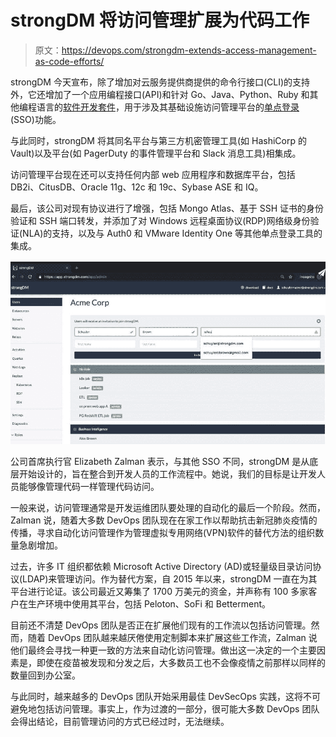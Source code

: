 # strongDM 将访问管理扩展为代码工作

> 原文：<https://devops.com/strongdm-extends-access-management-as-code-efforts/>

strongDM 今天宣布，除了增加对云服务提供商提供的命令行接口(CLI)的支持外，它还增加了一个应用编程接口(API)和针对 Go、Java、Python、Ruby 和其他编程语言的[软件开发套件](https://www.strongdm.com/press-release/strongdm-unveils-major-update-to-leading-cloud-infrastructure-access-platform)，用于涉及其基础设施访问管理平台的[单点登录](https://devops.com/?s=single%20sign-on) (SSO)功能。

与此同时，strongDM 将其同名平台与第三方机密管理工具(如 HashiCorp 的 Vault)以及平台(如 PagerDuty 的事件管理平台和 Slack 消息工具)相集成。

访问管理平台现在还可以支持任何内部 web 应用程序和数据库平台，包括 DB2i、CitusDB、Oracle 11g、12c 和 19c、Sybase ASE 和 IQ。

最后，该公司对现有协议进行了增强，包括 Mongo Atlas、基于 SSH 证书的身份验证和 SSH 端口转发，并添加了对 Windows 远程桌面协议(RDP)网络级身份验证(NLA)的支持，以及与 Auth0 和 VMware Identity One 等其他单点登录工具的集成。

![](img/a9cb2772a29a4ef051862acd4af3de9b.png)

公司首席执行官 Elizabeth Zalman 表示，与其他 SSO 不同，strongDM 是从底层开始设计的，旨在整合到开发人员的工作流程中。她说，我们的目标是让开发人员能够像管理代码一样管理代码访问。

一般来说，访问管理通常是开发运维团队要处理的自动化的最后一个阶段。然而，Zalman 说，随着大多数 DevOps 团队现在在家工作以帮助抗击新冠肺炎疫情的传播，寻求自动化访问管理作为管理虚拟专用网络(VPN)软件的替代方法的组织数量急剧增加。

过去，许多 IT 组织都依赖 Microsoft Active Directory (AD)或轻量级目录访问协议(LDAP)来管理访问。作为替代方案，自 2015 年以来，strongDM 一直在为其平台进行论证。该公司最近又筹集了 1700 万美元的资金，并声称有 100 多家客户在生产环境中使用其平台，包括 Peloton、SoFi 和 Betterment。

目前还不清楚 DevOps 团队是否正在扩展他们现有的工作流以包括访问管理。然而，随着 DevOps 团队越来越厌倦使用定制脚本来扩展这些工作流，Zalman 说他们最终会寻找一种更一致的方法来自动化访问管理。做出这一决定的一个主要因素是，即使在疫苗被发现和分发之后，大多数员工也不会像疫情之前那样以同样的数量回到办公室。

与此同时，越来越多的 DevOps 团队开始采用最佳 DevSecOps 实践，这将不可避免地包括访问管理。事实上，作为过渡的一部分，很可能大多数 DevOps 团队会得出结论，目前管理访问的方式已经过时，无法继续。
